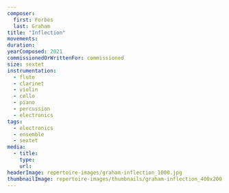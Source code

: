 ```yaml
---
composer:
  first: Forbes
  last: Graham
title: "Inflection"
movements:
duration:
yearComposed: 2021
commissionedOrWrittenFor: commissioned
size: sextet
instrumentation:
  - flute
  - clarinet
  - violin
  - cello
  - piano
  - percussion
  - electronics
tags:
  - electronics
  - ensemble
  - sextet
media:
  - title:
    type:
    url:
headerImage: repertoire-images/graham-inflection_1000.jpg
thumbnailImage: repertoire-images/thumbnails/graham-inflection_400x200.jpg
---
```

